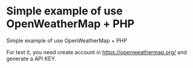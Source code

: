 # Simple example of use OpenWeatherMap + PHP
Simple example of use OpenWeatherMap + PHP

For test it, you need create account in https://openweathermap.org/ and generate a API KEY.
